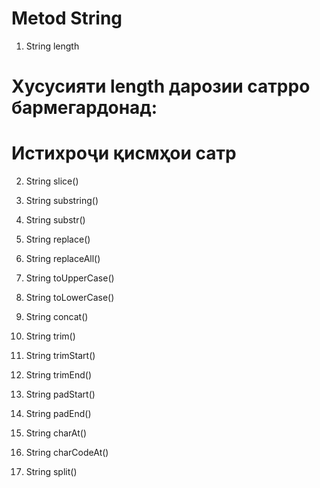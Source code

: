 # Metod String

1. String length

# Хусусияти length дарозии сатрро бармегардонад:

# Истихроҷи қисмҳои сатр

2. String slice()
3. String substring()
4. String substr()

5. String replace()
6. String replaceAll()
7. String toUpperCase()
8. String toLowerCase()
9. String concat()
10. String trim()
11. String trimStart()
12. String trimEnd()
13. String padStart()
14. String padEnd()
15. String charAt()
16. String charCodeAt()
17. String split()
